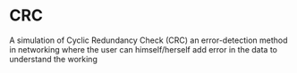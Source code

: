 # CRC
A simulation of Cyclic Redundancy Check (CRC) an error-detection method in networking where the user can himself/herself add error in the data to understand the working
